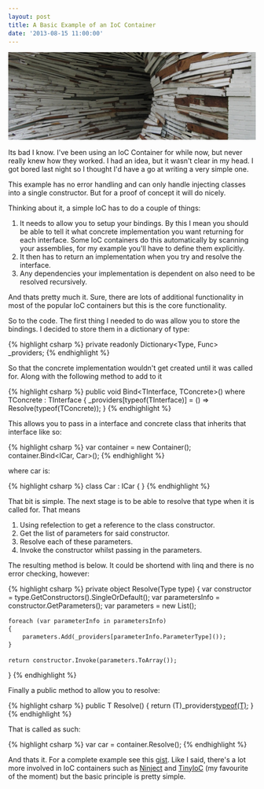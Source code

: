 ```yaml
---
layout: post
title: A Basic Example of an IoC Container
date: '2013-08-15 11:00:00'
---
```


![featured-image](/content/images/2014/Apr/inversion_house_artwork.jpg)

Its bad I know. I've been using an IoC Container for while now, but never really knew how they worked. I had an idea, but it wasn't clear in my head. I got bored last night so I thought I'd have a go at writing a very simple one.

This example has no error handling and can only handle injecting classes into a single constructor. But for a proof of concept it will do nicely. 

Thinking about it, a simple IoC has to do a couple of things:

1. It needs to allow you to setup your bindings. By this I mean you should be able to tell it what concrete implementation you want returning for each interface. Some IoC containers do this automatically by scanning your assemblies, for my example you'll have to define them explicitly.
2. It then has to return an implementation when you try and resolve the interface. 
3. Any dependencies your implementation is dependent on also need to be resolved recursively.

And thats pretty much it. Sure, there are lots of additional functionality in most of the popular IoC containers but this is the core functionality. 

So to the code. The first thing I needed to do was allow you to store the bindings. I decided to store them in a dictionary of type:

{% highlight csharp %}
private readonly Dictionary<Type, Func<object>> _providers;
{% endhighlight %}

So that the concrete implementation wouldn't get created until it was called for. Along with the following method to add to it

{% highlight csharp %}
public void Bind<TInterface, TConcrete>() where TConcrete : TInterface
{
    _providers[typeof(TInterface)] = () => Resolve(typeof(TConcrete));
}
{% endhighlight %}
    
This allows you to pass in a interface and concrete class that inherits that interface like so:

{% highlight csharp %}
var container = new Container();
container.Bind<ICar, Car>();
{% endhighlight %}

where car is:

{% highlight csharp %}
class Car : ICar { }
{% endhighlight %}

That bit is simple. The next stage is to be able to resolve that type when it is called for. That means

1. Using refelection to get a reference to the class constructor.
2. Get the list of parameters for said constructor.
3. Resolve each of these parameters.
4. Invoke the constructor whilst passing in the parameters.

The resulting method is below. It could be shortend with linq and there is no error checking, however:

{% highlight csharp %}
private object Resolve(Type type)
{
    var constructor = type.GetConstructors().SingleOrDefault();
    var parametersInfo = constructor.GetParameters();
    var parameters = new List<object>();

    foreach (var parameterInfo in parametersInfo)
    {
        parameters.Add(_providers[parameterInfo.ParameterType]());
    }

    return constructor.Invoke(parameters.ToArray());
}
{% endhighlight %}

Finally a public method to allow you to resolve:

{% highlight csharp %}
public T Resolve<T>()
{
    return (T)_providers[typeof(T)]();
}
{% endhighlight %}

That is called as such:

{% highlight csharp %}
var car = container.Resolve<ICar>();
{% endhighlight %}

And thats it. For a complete example see this [gist](https://gist.github.com/mat-mcloughlin/6240821). Like I said, there's a lot more involved in IoC containers such as [Ninject](http://www.ninject.org/) and [TinyIoC](https://github.com/grumpydev/TinyIoC) (my favourite of the moment) but the basic principle is pretty simple.
